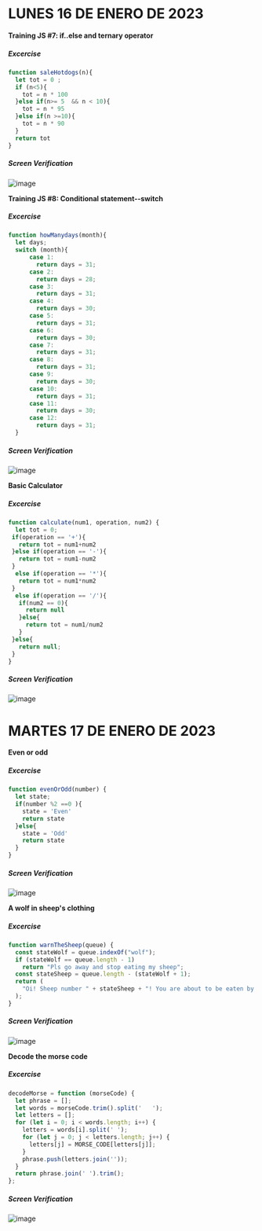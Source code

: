 # LUNES 16 DE ENERO DE 2023

**Training JS #7: if..else and ternary operator**

##### Excercise
```javascript
function saleHotdogs(n){
  let tot = 0 ;
  if (n<5){
    tot = n * 100
  }else if(n>= 5  && n < 10){
    tot = n * 95
  }else if(n >=10){
    tot = n * 90
  } 
  return tot
}
```
##### Screen Verification
![image](https://github.com/Lal0gg/core-code-from-scratch-readme/blob/main/Week8/Captura%20de%20pantalla%202023-01-16%20192349.png)

**Training JS #8: Conditional statement--switch**

##### Excercise
```javascript
function howManydays(month){
  let days;
  switch (month){
      case 1:
        return days = 31;    
      case 2:
        return days = 28;      
      case 3:
        return days = 31;
      case 4: 
        return days = 30;
      case 5:
        return days = 31;
      case 6:
        return days = 30;
      case 7:
        return days = 31;     
      case 8:
        return days = 31;      
      case 9:
        return days = 30;      
      case 10:
        return days = 31;     
      case 11:
        return days = 30;
      case 12: 
        return days = 31;
  }
```

##### Screen Verification
![image](https://github.com/Lal0gg/core-code-from-scratch-readme/blob/main/Week8/Captura%20de%20pantalla%202023-01-16%20194842.png)

**Basic Calculator**

##### Excercise
```javascript
function calculate(num1, operation, num2) {
  let tot = 0;
 if(operation == '+'){
   return tot = num1+num2
 }else if(operation == '-'){
   return tot = num1-num2
 }
  else if(operation == '*'){
   return tot = num1*num2
 }
  else if(operation == '/'){
   if(num2 == 0){
     return null
   }else{
     return tot = num1/num2
   }
 }else{
   return null;
 }
}
```

##### Screen Verification
![image](https://github.com/Lal0gg/core-code-from-scratch-readme/blob/main/Week8/Captura%20de%20pantalla%202023-01-16%20195453.png)


# MARTES 17 DE ENERO DE 2023



**Even or odd**

##### Excercise
```javascript
function evenOrOdd(number) {
  let state;
  if(number %2 ==0 ){
    state = 'Even'
    return state
  }else{
    state = 'Odd'
    return state
  }
}
```



##### Screen Verification
![image](https://github.com/Lal0gg/core-code-from-scratch-readme/blob/main/Week8/Captura%20de%20pantalla%202023-01-17%20190322.png)


**A wolf in sheep's clothing**

##### Excercise
```javascript
function warnTheSheep(queue) {
  const stateWolf = queue.indexOf("wolf");
  if (stateWolf == queue.length - 1)
    return "Pls go away and stop eating my sheep";
  const stateSheep = queue.length - (stateWolf + 1);
  return (
    "Oi! Sheep number " + stateSheep + "! You are about to be eaten by a wolf!"
  );
}

```

##### Screen Verification
![image](https://github.com/Lal0gg/core-code-from-scratch-readme/blob/main/Week8/Captura%20de%20pantalla%202023-01-17%20203511.png)

**Decode the morse code**


##### Excercise
```javascript
decodeMorse = function (morseCode) {
  let phrase = [];
  let words = morseCode.trim().split('   ');
  let letters = [];
  for (let i = 0; i < words.length; i++) {
    letters = words[i].split(' ');
    for (let j = 0; j < letters.length; j++) {
      letters[j] = MORSE_CODE[letters[j]];
    }
    phrase.push(letters.join(''));
  }
  return phrase.join(' ').trim();
};
```



##### Screen Verification
![image](https://github.com/Lal0gg/core-code-from-scratch-readme/blob/main/Week8/Captura%20de%20pantalla%202023-01-17%20203829.png)
